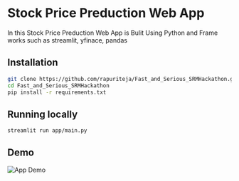 
# Stock Price Preduction Web App

In this Stock Price Preduction Web App is Bulit Using Python and Frame works such as streamlit, yfinace, pandas


## Installation


```bash
git clone https://github.com/rapuriteja/Fast_and_Serious_SRMHackathon.git
cd Fast_and_Serious_SRMHackathon
pip install -r requirements.txt
```

## Running locally

```bash
streamlit run app/main.py
```

## Demo

![App Demo](https://i.postimg.cc/2SL6BkRd/ezgif-com-gif-maker.gif)


